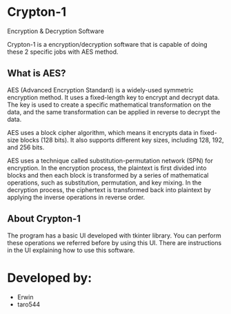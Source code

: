 # Crypton-1
Encryption &amp; Decryption Software

Crypton-1 is a encryption/decryption software that is capable of doing these 2 specific jobs with AES method.

What is AES?
-------------
AES (Advanced Encryption Standard) is a widely-used symmetric encryption method. It uses a fixed-length key to encrypt and decrypt data. The key is used to create a specific mathematical transformation on the data, and the same transformation can be applied in reverse to decrypt the data.

AES uses a block cipher algorithm, which means it encrypts data in fixed-size blocks (128 bits). It also supports different key sizes, including 128, 192, and 256 bits.

AES uses a technique called substitution-permutation network (SPN) for encryption. In the encryption process, the plaintext is first divided into blocks and then each block is transformed by a series of mathematical operations, such as substitution, permutation, and key mixing. In the decryption process, the ciphertext is transformed back into plaintext by applying the inverse operations in reverse order.

About Crypton-1
-----------------
The program has a basic UI developed with tkinter library. You can perform these operations we referred before by using this UI.
There are instructions in the UI explaining how to use this software.

# Developed by:
- Erwin
- taro544
